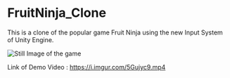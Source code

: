 # FruitNinja_Clone

This is a clone of the popular game Fruit Ninja using the new Input System of Unity Engine.

![Still Image of the game](https://i.imgur.com/MJstSjW.png)

Link of Demo Video : https://i.imgur.com/5Gujyc9.mp4